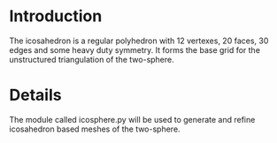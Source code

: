 # Introduction #

The icosahedron is a regular polyhedron with 12 vertexes, 20 faces, 30 edges and some heavy duty symmetry.  It forms the base grid for the unstructured triangulation of the two-sphere.


# Details #

The module called icosphere.py will be used to generate and refine icosahedron based meshes of the two-sphere.